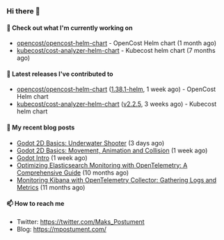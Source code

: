 ### Hi there 👋

#### 👷 Check out what I'm currently working on

- [opencost/opencost-helm-chart](https://github.com/opencost/opencost-helm-chart) - OpenCost Helm chart  (1 month ago)
- [kubecost/cost-analyzer-helm-chart](https://github.com/kubecost/cost-analyzer-helm-chart) - Kubecost helm chart (7 months ago)

#### 🔭 Latest releases I've contributed to

- [opencost/opencost-helm-chart](https://github.com/opencost/opencost-helm-chart) ([1.38.1-helm](https://github.com/opencost/opencost-helm-chart/releases/tag/1.38.1-helm), 1 week ago) - OpenCost Helm chart 
- [kubecost/cost-analyzer-helm-chart](https://github.com/kubecost/cost-analyzer-helm-chart) ([v2.2.5](https://github.com/kubecost/cost-analyzer-helm-chart/releases/tag/v2.2.5), 3 weeks ago) - Kubecost helm chart

#### 📜 My recent blog posts

- [Godot 2D Basics: Underwater Shooter](https://mpostument.com/posts/programming/godot/godot_underwater_shooter/) (3 days ago)
- [Godot 2D Basics: Movement, Animation and Collision](https://mpostument.com/posts/programming/godot/godot_movement_collision/) (1 week ago)
- [Godot Intro](https://mpostument.com/posts/programming/godot/godot_intro/) (1 week ago)
- [Optimizing Elasticsearch Monitoring with OpenTelemetry: A Comprehensive Guide](https://mpostument.com/posts/programming/observability/otel-elasticsearch/) (10 months ago)
- [Monitoring Kibana with OpenTelemetry Collector: Gathering Logs and Metrics](https://mpostument.com/posts/programming/observability/otel-kibana/) (11 months ago)

#### 📫 How to reach me

- Twitter: https://twitter.com/Maks_Postument
- Blog: https://mpostument.com/
